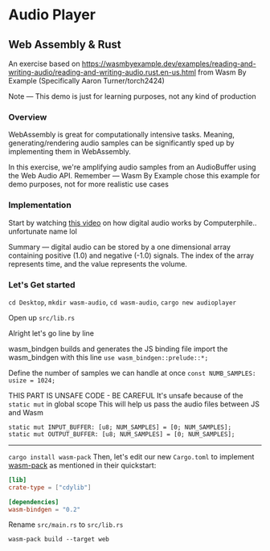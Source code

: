 # Audio Player
## Web Assembly & Rust

An exercise based on https://wasmbyexample.dev/examples/reading-and-writing-audio/reading-and-writing-audio.rust.en-us.html from Wasm By Example (Specifically Aaron Turner/torch2424)

Note — This demo is just for learning purposes, not any kind of production

### Overview
WebAssembly is great for computationally intensive tasks. Meaning, generating/rendering audio samples can be significantly sped up by implementing them in WebAssembly.

In this exercise, we're amplifying audio samples from an AudioBuffer using the Web Audio API. Remember — Wasm By Example chose this example for demo purposes, not for more realistic use cases

### Implementation
Start by watching [this video](https://www.youtube.com/watch?v=1RIA9U5oXro&ab_channel=Computerphile) on how digital audio works by Computerphile.. unfortunate name lol

Summary — digital audio can be stored by a one dimensional array containing positive (1.0) and negative (-1.0) signals. The index of the array represents time, and the value represents the volume.

### Let's Get started
`cd Desktop`, `mkdir wasm-audio`, `cd wasm-audio`, `cargo new audioplayer`

Open up `src/lib.rs`

Alright let's go line by line

wasm_bindgen builds and generates the JS binding file
import the wasm_bindgen with this line
`use wasm_bindgen::prelude::*;`

Define the number of samples we can handle at once
`const NUMB_SAMPLES: usize = 1024;`

THIS PART IS UNSAFE CODE - BE CAREFUL
It's unsafe because of the `static mut` in global scope
This will help us pass the audio files between JS and Wasm
```
static mut INPUT_BUFFER: [u8; NUM_SAMPLES] = [0; NUM_SAMPLES];
static mut OUTPUT_BUFFER: [u8; NUM_SAMPLES] = [0; NUM_SAMPLES];
```

-------------

`cargo install wasm-pack`
Then, let's edit our new  `Cargo.toml`  to implement  [wasm-pack](https://github.com/rustwasm/wasm-pack#-quickstart-guide)  as mentioned in their quickstart:
```toml
[lib]
crate-type = ["cdylib"]

[dependencies]
wasm-bindgen = "0.2"
```

Rename `src/main.rs` to `src/lib.rs`

`wasm-pack build --target web`
